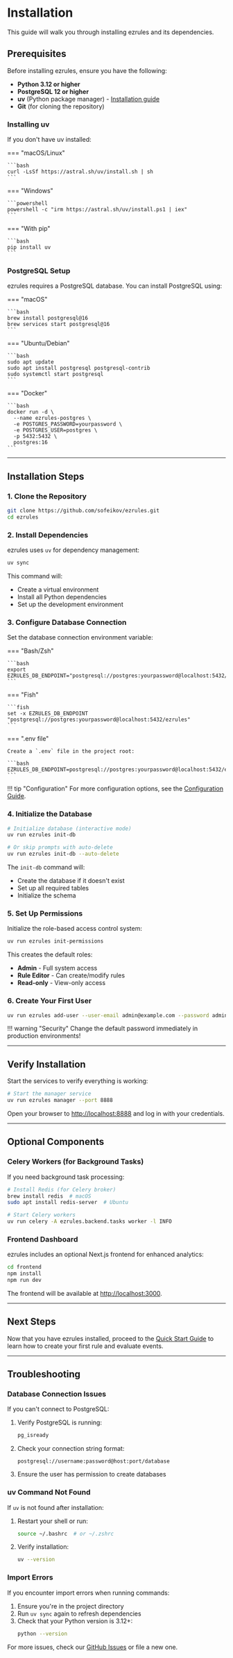 # Installation

This guide will walk you through installing ezrules and its dependencies.

## Prerequisites

Before installing ezrules, ensure you have the following:

- **Python 3.12 or higher**
- **PostgreSQL 12 or higher**
- **uv** (Python package manager) - [Installation guide](https://github.com/astral-sh/uv)
- **Git** (for cloning the repository)

### Installing uv

If you don't have uv installed:

=== "macOS/Linux"

    ```bash
    curl -LsSf https://astral.sh/uv/install.sh | sh
    ```

=== "Windows"

    ```powershell
    powershell -c "irm https://astral.sh/uv/install.ps1 | iex"
    ```

=== "With pip"

    ```bash
    pip install uv
    ```

### PostgreSQL Setup

ezrules requires a PostgreSQL database. You can install PostgreSQL using:

=== "macOS"

    ```bash
    brew install postgresql@16
    brew services start postgresql@16
    ```

=== "Ubuntu/Debian"

    ```bash
    sudo apt update
    sudo apt install postgresql postgresql-contrib
    sudo systemctl start postgresql
    ```

=== "Docker"

    ```bash
    docker run -d \
      --name ezrules-postgres \
      -e POSTGRES_PASSWORD=yourpassword \
      -e POSTGRES_USER=postgres \
      -p 5432:5432 \
      postgres:16
    ```

---

## Installation Steps

### 1. Clone the Repository

```bash
git clone https://github.com/sofeikov/ezrules.git
cd ezrules
```

### 2. Install Dependencies

ezrules uses `uv` for dependency management:

```bash
uv sync
```

This command will:
- Create a virtual environment
- Install all Python dependencies
- Set up the development environment

### 3. Configure Database Connection

Set the database connection environment variable:

=== "Bash/Zsh"

    ```bash
    export EZRULES_DB_ENDPOINT="postgresql://postgres:yourpassword@localhost:5432/ezrules"
    ```

=== "Fish"

    ```fish
    set -x EZRULES_DB_ENDPOINT "postgresql://postgres:yourpassword@localhost:5432/ezrules"
    ```

=== ".env file"

    Create a `.env` file in the project root:

    ```bash
    EZRULES_DB_ENDPOINT=postgresql://postgres:yourpassword@localhost:5432/ezrules
    ```

!!! tip "Configuration"
    For more configuration options, see the [Configuration Guide](configuration.md).

### 4. Initialize the Database

```bash
# Initialize database (interactive mode)
uv run ezrules init-db

# Or skip prompts with auto-delete
uv run ezrules init-db --auto-delete
```

The `init-db` command will:
- Create the database if it doesn't exist
- Set up all required tables
- Initialize the schema

### 5. Set Up Permissions

Initialize the role-based access control system:

```bash
uv run ezrules init-permissions
```

This creates the default roles:
- **Admin** - Full system access
- **Rule Editor** - Can create/modify rules
- **Read-only** - View-only access

### 6. Create Your First User

```bash
uv run ezrules add-user --user-email admin@example.com --password admin
```

!!! warning "Security"
    Change the default password immediately in production environments!

---

## Verify Installation

Start the services to verify everything is working:

```bash
# Start the manager service
uv run ezrules manager --port 8888
```

Open your browser to [http://localhost:8888](http://localhost:8888) and log in with your credentials.

---

## Optional Components

### Celery Workers (for Background Tasks)

If you need background task processing:

```bash
# Install Redis (for Celery broker)
brew install redis  # macOS
sudo apt install redis-server  # Ubuntu

# Start Celery workers
uv run celery -A ezrules.backend.tasks worker -l INFO
```

### Frontend Dashboard

ezrules includes an optional Next.js frontend for enhanced analytics:

```bash
cd frontend
npm install
npm run dev
```

The frontend will be available at [http://localhost:3000](http://localhost:3000).

---

## Next Steps

Now that you have ezrules installed, proceed to the [Quick Start Guide](quickstart.md) to learn how to create your first rule and evaluate events.

---

## Troubleshooting

### Database Connection Issues

If you can't connect to PostgreSQL:

1. Verify PostgreSQL is running:
   ```bash
   pg_isready
   ```

2. Check your connection string format:
   ```
   postgresql://username:password@host:port/database
   ```

3. Ensure the user has permission to create databases

### uv Command Not Found

If `uv` is not found after installation:

1. Restart your shell or run:
   ```bash
   source ~/.bashrc  # or ~/.zshrc
   ```

2. Verify installation:
   ```bash
   uv --version
   ```

### Import Errors

If you encounter import errors when running commands:

1. Ensure you're in the project directory
2. Run `uv sync` again to refresh dependencies
3. Check that your Python version is 3.12+:
   ```bash
   python --version
   ```

For more issues, check our [GitHub Issues](https://github.com/sofeikov/ezrules/issues) or file a new one.
